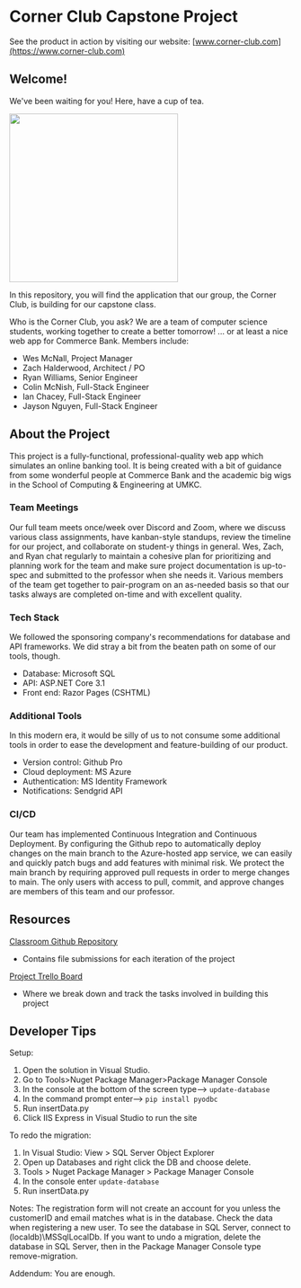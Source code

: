 # Corner Club Capstone Project

See the product in action by visiting our website: [www.corner-club.com](https://www.corner-club.com)

## Welcome!

We've been waiting for you! Here, have a cup of tea.

<img src="https://media0.giphy.com/media/uS9epqlhBNQOI/giphy.gif" width="300px">


In this repository, you will find the application that our group, the Corner Club, is building for our capstone class.

Who is the Corner Club, you ask? We are a team of computer science students, working together to create a better tomorrow! ... or at least a nice web app for Commerce Bank. Members include:

- Wes McNall, Project Manager
- Zach Halderwood, Architect / PO
- Ryan Williams, Senior Engineer
- Colin McNish, Full-Stack Engineer
- Ian Chacey, Full-Stack Engineer
- Jayson Nguyen, Full-Stack Engineer

## About the Project

This project is a fully-functional, professional-quality web app which simulates an online banking tool. It is being created with a bit of guidance from some wonderful people at Commerce Bank and the academic big wigs in the School of Computing & Engineering at UMKC.

### Team Meetings

Our full team meets once/week over Discord and Zoom, where we discuss various class assignments, have kanban-style standups, review the timeline for our project, and collaborate on student-y things in general. Wes, Zach, and Ryan chat regularly to maintain a cohesive plan for prioritizing and planning work for the team and make sure project documentation is up-to-spec and submitted to the professor when she needs it. Various members of the team get together to pair-program on an as-needed basis so that our tasks always are completed on-time and with excellent quality.

### Tech Stack

We followed the sponsoring company's recommendations for database and API frameworks. We did stray a bit from the beaten path on some of our tools, though.

- Database:         Microsoft SQL
- API:              ASP.NET Core 3.1
- Front end:        Razor Pages (CSHTML)

### Additional Tools

In this modern era, it would be silly of us to not consume some additional tools in order to ease the development and feature-building of our product.

- Version control:  Github Pro
- Cloud deployment: MS Azure
- Authentication:   MS Identity Framework
- Notifications:    Sendgrid API

### CI/CD

Our team has implemented Continuous Integration and Continuous Deployment. By configuring the Github repo to automatically deploy changes on the main branch to the Azure-hosted app service, we can easily and quickly patch bugs and add features with minimal risk. We protect the main branch by requiring approved pull requests in order to merge changes to main. The only users with access to pull, commit, and approve changes are members of this team and our professor.

## Resources

[Classroom Github Repository](https://github.com/UMKC-CS451R/cs415r_f21_groupproject-corner-club)
- Contains file submissions for each iteration of the project

[Project Trello Board](https://trello.com/b/0DNIyTPA/corner-club)
- Where we break down and track the tasks involved in building this project

## Developer Tips

Setup:
1) Open the solution in Visual Studio.
2) Go to Tools>Nuget Package Manager>Package Manager Console
3) In the console at the bottom of the screen type--> `update-database`
4) In the command prompt enter--> `pip install pyodbc`
5) Run insertData.py
6) Click IIS Express in Visual Studio to run the site

To redo the migration:
1) In Visual Studio: View > SQL Server Object Explorer
2) Open up Databases and right click the DB and choose delete.
3) Tools > Nuget Package Manager > Package Manager Console
4) In the console enter `update-database`
5) Run insertData.py

Notes:
The registration form will not create an account for you unless the customerID and email matches what is in the database. Check the data when registering a new user.
To see the database in SQL Server, connect to (localdb)\MSSqlLocalDb. If you want to undo a migration, delete the database in SQL Server, then in the Package Manager Console type remove-migration.

Addendum:
You are enough.
